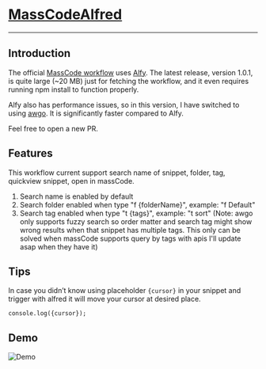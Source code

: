 # [MassCodeAlfred](https://github.com/viethung0823/MassCodeAlfred)

---

## Introduction
The official [MassCode workflow](https://github.com/massCodeIO/assistant-alfred) uses [Alfy](https://github.com/sindresorhus/alfy). The latest release, version 1.0.1, is quite large (~20 MB) just for fetching the workflow, and it even requires running npm install to function properly.

Alfy also has performance issues, so in this version, I have switched to using [awgo](https://github.com/deanishe/awgo). It is significantly faster compared to Alfy.

Feel free to open a new PR.

## Features
This workflow current support search name of snippet, folder, tag, quickview snippet, open in massCode.
1. Search name is enabled by default
2. Search folder enabled when type "f {folderName}", example: "f Default"
3. Search tag enabled when type "t {tags}", example: "t sort"
(Note: awgo only supports fuzzy search so order matter and search tag might show wrong results when that snippet has multiple tags. This only can be solved when massCode supports query by tags with apis I'll update asap when they have it) 

## Tips
In case you didn’t know using placeholder `{cursor}` in your snippet and trigger with alfred it will move your cursor at desired place.
```
console.log({cursor});
```

## Demo

![Demo](https://raw.githubusercontent.com/viethung0823/MassCodeAlfred/main/demo.gif)
